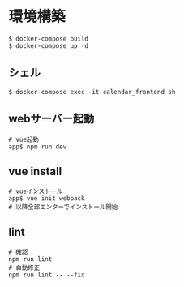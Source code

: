 # 環境構築
```
$ docker-compose build
$ docker-compose up -d
```

## シェル
```
$ docker-compose exec -it calendar_frontend sh
```

## webサーバー起動
```
# vue起動
app$ npm run dev
```

## vue install
```
# vueインストール
app$ vue init webpack
# 以降全部エンターでインストール開始
```

## lint
```
# 確認
npm run lint
# 自動修正
npm run lint -- --fix
```